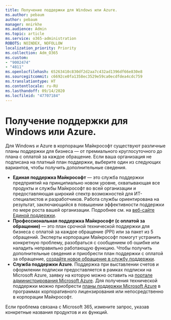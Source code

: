 ```yaml
---
title: Получение поддержки для Windows или Azure.
ms.author: pebaum
author: pebaum
manager: mnirkhe
ms.audience: Admin
ms.topic: article
ms.service: o365-administration
ROBOTS: NOINDEX, NOFOLLOW
localization_priority: Priority
ms.collection: Adm_O365
ms.custom:
- "9002474"
- "4811"
ms.openlocfilehash: 65263410c830df2d2aa7c432ad1396df66e830e8
ms.sourcegitcommit: c6692ce0fa1358ec3529e59ca0ecdfdea4cdc759
ms.translationtype: HT
ms.contentlocale: ru-RU
ms.lasthandoff: 09/14/2020
ms.locfileid: "47707184"
---
```

# <a name="get-support-for-windows-or-azure"></a>Получение поддержки для Windows или Azure.

Для Windows и Azure в корпорации Майкрософт существуют различные планы поддержки для бизнеса — от премиального круглосуточного до плана с оплатой за каждое обращение. Если ваша организация не подписана на платный план поддержки, выберите один из следующих вариантов, чтобы получить дополнительные сведения.

- **Единая поддержка Майкрософт** — это служба поддержки предприятий на принципиально новом уровне, охватывающая все продукты и службы Майкрософт во всей организации и предоставляющая широкий спектр возможностей для ИТ-специалистов и разработчиков. Работа службы ориентирована на результат, заключающийся в повышении эффективности поддержки по мере роста вашей организации. Подробнее см. на [веб-сайте Единой поддержки](https://aka.ms/unified-support).
- **Профессиональная поддержка Майкрософт (с оплатой за обращение)** — это план срочной технической поддержки для бизнеса с оплатой за каждое обращение (PPI) или за пакет из 5 обращений. Эксперты корпорации Майкрософт помогут устранить конкретную проблему, разобраться с сообщением об ошибке или наладить неправильно работающую функцию. Чтобы получить дополнительные сведения и приобрести план поддержки с оплатой за обращение, [создайте новое обращение в службу поддержки](https://support.microsoft.com/supportforbusiness/productselection).
- **Служба поддержки Azure**. Поддержка при выставлении счетов и оформлении подписки предоставляется в рамках подписки на Microsoft Azure, заявку на которую можно оставить на [портале администрирования Microsoft Azure](https://portal.azure.com/). Для получения технической поддержки можно приобрести [планы поддержки Microsoft Azure](https://azure.microsoft.com/support/plans/) в программах корпоративного лицензирования или непосредственно в корпорации Майкрософт.

Если проблема связана с Microsoft 365, измените запрос, указав конкретные названия продуктов и их функций.
